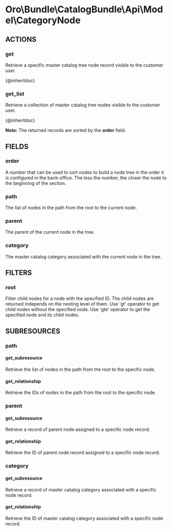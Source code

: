 # Oro\Bundle\CatalogBundle\Api\Model\CategoryNode

## ACTIONS

### get

Retrieve a specific master catalog tree node record visible to the customer user.

{@inheritdoc}

### get_list

Retrieve a collection of master catalog tree nodes visible to the customer user.

{@inheritdoc}

**Note:** The returned records are sorted by the **order** field.

## FIELDS

### order

A number that can be used to sort nodes to build a node tree in the order
it is configured in the back-office.
The less the number, the closer the node to the beginning of the section.

### path

The list of nodes in the path from the root to the current node.

### parent

The parent of the current node in the tree.

### category

The master catalog category associated with the current node in the tree.

## FILTERS

### root

Filter child nodes for a node with the specified ID. The child nodes are returned independs on the nesting level of them. Use 'gt' operator to get child nodes without the specified node. Use 'gte' operator to get the specified node and its child nodes.

## SUBRESOURCES

### path

#### get_subresource

Retrieve the list of nodes in the path from the root to the specific node.

#### get_relationship

Retrieve the IDs of nodes in the path from the root to the specific node.

### parent

#### get_subresource

Retrieve a record of parent node assigned to a specific node record.

#### get_relationship

Retrieve the ID of parent node record assigned to a specific node record.

### category

#### get_subresource

Retrieve a record of master catalog category associated with a specific node record.

#### get_relationship

Retrieve the ID of master catalog category associated with a specific node record.

